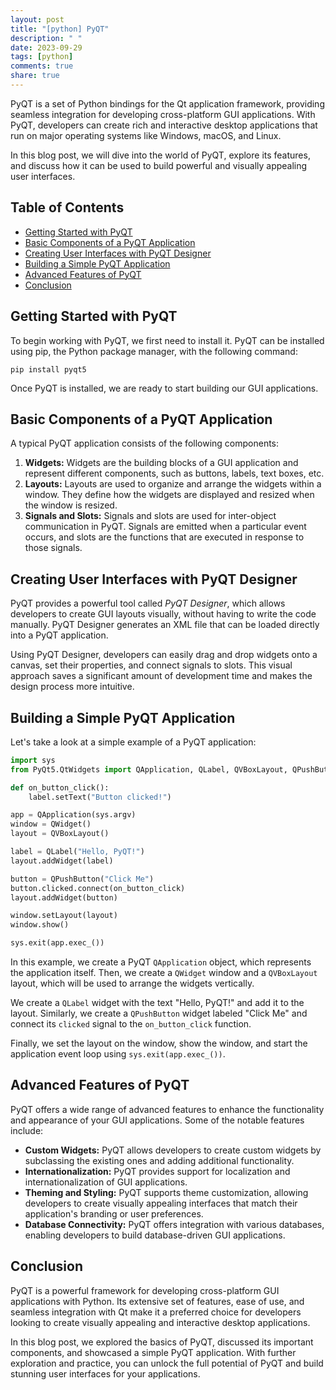 ```yaml
---
layout: post
title: "[python] PyQT"
description: " "
date: 2023-09-29
tags: [python]
comments: true
share: true
---
```


PyQT is a set of Python bindings for the Qt application framework, providing seamless integration for developing cross-platform GUI applications. With PyQT, developers can create rich and interactive desktop applications that run on major operating systems like Windows, macOS, and Linux.

In this blog post, we will dive into the world of PyQT, explore its features, and discuss how it can be used to build powerful and visually appealing user interfaces.

## Table of Contents
- [Getting Started with PyQT](#getting-started-with-pyqt)
- [Basic Components of a PyQT Application](#basic-components-of-a-pyqt-application)
- [Creating User Interfaces with PyQT Designer](#creating-user-interfaces-with-pyqt-designer)
- [Building a Simple PyQT Application](#building-a-simple-pyqt-application)
- [Advanced Features of PyQT](#advanced-features-of-pyqt)
- [Conclusion](#conclusion)

## Getting Started with PyQT

To begin working with PyQT, we first need to install it. PyQT can be installed using pip, the Python package manager, with the following command:

```
pip install pyqt5
```

Once PyQT is installed, we are ready to start building our GUI applications.

## Basic Components of a PyQT Application

A typical PyQT application consists of the following components:

1. **Widgets:** Widgets are the building blocks of a GUI application and represent different components, such as buttons, labels, text boxes, etc.
2. **Layouts:** Layouts are used to organize and arrange the widgets within a window. They define how the widgets are displayed and resized when the window is resized.
3. **Signals and Slots:** Signals and slots are used for inter-object communication in PyQT. Signals are emitted when a particular event occurs, and slots are the functions that are executed in response to those signals.

## Creating User Interfaces with PyQT Designer

PyQT provides a powerful tool called *PyQT Designer*, which allows developers to create GUI layouts visually, without having to write the code manually. PyQT Designer generates an XML file that can be loaded directly into a PyQT application.

Using PyQT Designer, developers can easily drag and drop widgets onto a canvas, set their properties, and connect signals to slots. This visual approach saves a significant amount of development time and makes the design process more intuitive.

## Building a Simple PyQT Application

Let's take a look at a simple example of a PyQT application:

```python
import sys
from PyQt5.QtWidgets import QApplication, QLabel, QVBoxLayout, QPushButton, QWidget

def on_button_click():
    label.setText("Button clicked!")

app = QApplication(sys.argv)
window = QWidget()
layout = QVBoxLayout()

label = QLabel("Hello, PyQT!")
layout.addWidget(label)

button = QPushButton("Click Me")
button.clicked.connect(on_button_click)
layout.addWidget(button)

window.setLayout(layout)
window.show()

sys.exit(app.exec_())
```

In this example, we create a PyQT `QApplication` object, which represents the application itself. Then, we create a `QWidget` window and a `QVBoxLayout` layout, which will be used to arrange the widgets vertically.

We create a `QLabel` widget with the text "Hello, PyQT!" and add it to the layout. Similarly, we create a `QPushButton` widget labeled "Click Me" and connect its `clicked` signal to the `on_button_click` function.

Finally, we set the layout on the window, show the window, and start the application event loop using `sys.exit(app.exec_())`.

## Advanced Features of PyQT

PyQT offers a wide range of advanced features to enhance the functionality and appearance of your GUI applications. Some of the notable features include:

- **Custom Widgets:** PyQT allows developers to create custom widgets by subclassing the existing ones and adding additional functionality.
- **Internationalization:** PyQT provides support for localization and internationalization of GUI applications.
- **Theming and Styling:** PyQT supports theme customization, allowing developers to create visually appealing interfaces that match their application's branding or user preferences.
- **Database Connectivity:** PyQT offers integration with various databases, enabling developers to build database-driven GUI applications.

## Conclusion

PyQT is a powerful framework for developing cross-platform GUI applications with Python. Its extensive set of features, ease of use, and seamless integration with Qt make it a preferred choice for developers looking to create visually appealing and interactive desktop applications.

In this blog post, we explored the basics of PyQT, discussed its important components, and showcased a simple PyQT application. With further exploration and practice, you can unlock the full potential of PyQT and build stunning user interfaces for your applications.